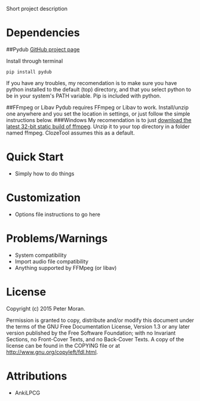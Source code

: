 Short project description

# Dependencies
##Pydub
[GitHub project page](https://github.com/jiaaro/pydub)

Install through terminal

```
pip install pydub
```
If you have any troubles, my recomendation is to make sure you have python installed to the default
(top) directory, and that you select python to be in your system's PATH variable. Pip is included
with python.

##FFmpeg or Libav
Pydub requires FFmpeg or Libav to work. Install/unzip one anywhere and you set the location
in settings, or just follow the simple instructions below.
###Windows
My recomendation is to just [download the latest 32-bit static build of ffmpeg](http://ffmpeg.zeranoe.com/builds/win32/static/ffmpeg-latest-win32-static.7z). Unzip it to your top directory in a folder named ffmpeg. ClozeTool assumes this as a default.

# Quick Start
* Simply how to do things

# Customization
* Options file instructions to go here

# Problems/Warnings
* System compatibility
* Import audio file compatibility
* Anything supported by FFMpeg (or libav)

# License
Copyright (c) 2015 Peter Moran.

Permission is granted to copy, distribute and/or modify this document under the terms of the GNU Free Documentation License, Version 1.3 or any later version published by the Free Software Foundation; with no Invariant Sections, no Front-Cover Texts, and no Back-Cover Texts. A copy of the license can be found in the COPYING file or at http://www.gnu.org/copyleft/fdl.html.

# Attributions
* AnkiLPCG
